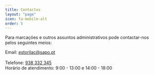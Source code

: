 ```yaml
---
title: Contactos
layout: "page"
icon: fa-mobile-alt
order: 5
---
```


Para marcações e outros assuntos administrativos pode contactar-nos pelos seguintes meios:


Email: <a href="mailto:estorilac@sapo.pt">estorilac@sapo.pt</a><br/><br/>
Telefone: <a href="tel:938332345">938 332 345</a><br/>
Horário de atendimento: 9:00 - 13:00 e 14:00 - 18:00<br/>